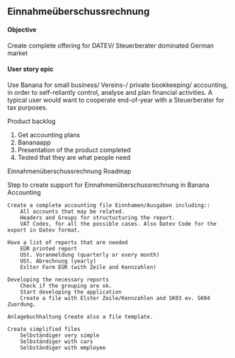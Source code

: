 ## Einnahmeüberschussrechnung

#### Objective
Create complete offering for DATEV/ Steuerberater dominated German market
#### User story epic
Use Banana for small business/ Vereins-/ private bookkeeping/ accounting, in order to self-reliantly control, analyse and plan financial activities. A typical user would want to cooperate end-of-year with a Steuerberater for tax purposes. 

Product backlog
1. Get accounting plans
2. Bananaapp
4. Presentation of the product completed
5. Tested that they are what people need



Einnahmenüberschussrechnung
Roadmap

Step to create support for Einnahmenüberschussrechnung in Banana Accounting

    Create a complete accounting file Einnhamen/Ausgaben including::
        All accounts that may be related.
        Headers and Groups for structucturing the report.
        VAT Codes, for all the possible cases. Also Datev Code for the export in Datev format.

    Have a list of reports that are needed
        EÜR printed report
        USt. Voranmeldung (quarterly or every month)
        USt. Abrechnung (yearly)
        Eslter Form EÜR (with Zeile and Kennzahlen)

    Developing the necessary reports
        Check if the grouping are ok.
        Start developing the application
        Create a file with Elster Zeile/Kennzahlen and SK03 ev. SK04 Zuordung.

    Anlagebuchhaltung Create also a file template.

    Create simplified files
        Selbständiger very simple
        Selbständiger with cars
        Selbständiger with employee

